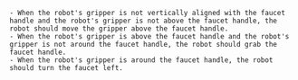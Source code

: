 
    - When the robot's gripper is not vertically aligned with the faucet handle and the robot's gripper is not above the faucet handle, the robot should move the gripper above the faucet handle.
    - When the robot's gripper is above the faucet handle and the robot's gripper is not around the faucet handle, the robot should grab the faucet handle.
    - When the robot's gripper is around the faucet handle, the robot should turn the faucet left.